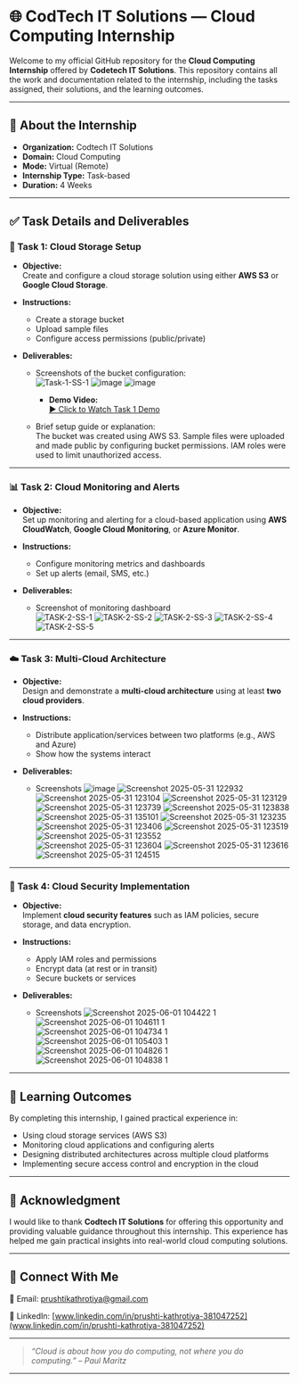 # 🌐 CodTech IT Solutions — Cloud Computing Internship

Welcome to my official GitHub repository for the **Cloud Computing Internship** offered by **Codetech IT Solutions**. This repository contains all the work and documentation related to the internship, including the tasks assigned, their solutions, and the learning outcomes.

---

## 🏢 About the Internship

- **Organization:** Codtech IT Solutions  
- **Domain:** Cloud Computing  
- **Mode:** Virtual (Remote)  
- **Internship Type:** Task-based  
- **Duration:** 4 Weeks  

---

## ✅ Task Details and Deliverables

### 🚀 Task 1: Cloud Storage Setup

- **Objective:**  
  Create and configure a cloud storage solution using either **AWS S3** or **Google Cloud Storage**.

- **Instructions:**  
  - Create a storage bucket  
  - Upload sample files  
  - Configure access permissions (public/private)

- **Deliverables:**  
  - Screenshots of the bucket configuration:  
    ![Task-1-SS-1](https://github.com/user-attachments/assets/cafab204-adbe-4f41-a948-95f8b4955098)
    ![image](https://github.com/user-attachments/assets/d59100bc-74b2-4adc-aea5-134c7405896d)
    ![image](https://github.com/user-attachments/assets/cd859bcc-f030-47cd-9905-ec2f654a4bf3)
    - **Demo Video:**  
    [▶️ Click to Watch Task 1 Demo](https://drive.google.com/file/d/1pDOM75mKBkiOPx5Z6CCWncxbgnEMc7QM/view?usp=sharing)


  - Brief setup guide or explanation:  
    The bucket was created using AWS S3. Sample files were uploaded and made public by configuring bucket permissions. IAM roles were used to limit unauthorized access.

---

### 📊 Task 2: Cloud Monitoring and Alerts

- **Objective:**  
  Set up monitoring and alerting for a cloud-based application using **AWS CloudWatch**, **Google Cloud Monitoring**, or **Azure Monitor**.

- **Instructions:**  
  - Configure monitoring metrics and dashboards  
  - Set up alerts (email, SMS, etc.)

- **Deliverables:**  
  - Screenshot of monitoring dashboard  
    ![TASK-2-SS-1](https://github.com/user-attachments/assets/488d2851-a334-47cf-80cd-fe1789c1d4ce)
    ![TASK-2-SS-2](https://github.com/user-attachments/assets/d4b79d96-c6e2-4a06-9b4e-a693c2d9656a)
    ![TASK-2-SS-3](https://github.com/user-attachments/assets/cc35efa2-aa0a-45e7-9a49-413f1af65409)
    ![TASK-2-SS-4](https://github.com/user-attachments/assets/d41a435f-cee7-4160-8063-f0f40db262ce)
    ![TASK-2-SS-5](https://github.com/user-attachments/assets/e4993f46-d3a4-4f27-bb18-2735f0099653)


---

### ☁️ Task 3: Multi-Cloud Architecture

- **Objective:**  
  Design and demonstrate a **multi-cloud architecture** using at least **two cloud providers**.

- **Instructions:**  
  - Distribute application/services between two platforms (e.g., AWS and Azure)  
  - Show how the systems interact

- **Deliverables:**  
  - Screenshots
  ![image](https://github.com/user-attachments/assets/563aee22-f48d-4d4c-bbb3-0fd1a8fdd3ee)
  ![Screenshot 2025-05-31 122932](https://github.com/user-attachments/assets/304a8421-e2f6-4f55-84b2-c39dc54ecd09)
  ![Screenshot 2025-05-31 123104](https://github.com/user-attachments/assets/955105e9-f598-4c9d-869c-c8a6093d7f0a)
  ![Screenshot 2025-05-31 123129](https://github.com/user-attachments/assets/31f5b8db-23cf-4578-901e-f65326e54355)
  ![Screenshot 2025-05-31 123739](https://github.com/user-attachments/assets/3f683436-ddde-4461-8e4b-4cca87d5e524)
  ![Screenshot 2025-05-31 123838](https://github.com/user-attachments/assets/58eed8c9-d359-4a39-87df-bf3fe8829444)
  ![Screenshot 2025-05-31 135101](https://github.com/user-attachments/assets/cfeeb341-3c43-4fee-8a26-6dd23d4bf588)
  ![Screenshot 2025-05-31 123235](https://github.com/user-attachments/assets/e8ada075-3dea-4407-b19c-08bcc4d52637)
  ![Screenshot 2025-05-31 123406](https://github.com/user-attachments/assets/729cce06-fba9-4789-8b5b-becc8cc69aa1)
  ![Screenshot 2025-05-31 123519](https://github.com/user-attachments/assets/461c2242-0cac-458e-8d38-2d454188dfd7)
  ![Screenshot 2025-05-31 123552](https://github.com/user-attachments/assets/8a17227e-c15a-4d3f-b933-efcbca8a5597)
  ![Screenshot 2025-05-31 123604](https://github.com/user-attachments/assets/ee110a81-5fee-4a73-890d-f67e5375f77b)
  ![Screenshot 2025-05-31 123616](https://github.com/user-attachments/assets/aaa4c180-2264-43c5-b4f2-6639de7ea7ec)
  ![Screenshot 2025-05-31 124515](https://github.com/user-attachments/assets/289e3de1-f4f1-46c0-a81d-8bed4ec8ad18)


---

### 🔐 Task 4: Cloud Security Implementation  

- **Objective:**  
  Implement **cloud security features** such as IAM policies, secure storage, and data encryption.

- **Instructions:**  
  - Apply IAM roles and permissions  
  - Encrypt data (at rest or in transit)  
  - Secure buckets or services

- **Deliverables:**  
  - Screenshots
  ![Screenshot 2025-06-01 104422 1](https://github.com/user-attachments/assets/c7d6cb4d-38db-4aa3-8473-f918f8d93a83)
  ![Screenshot 2025-06-01 104611 1](https://github.com/user-attachments/assets/ae9cc41d-1be4-4940-a434-6014a5e7004a)
  ![Screenshot 2025-06-01 104734 1](https://github.com/user-attachments/assets/6bdc91d9-3883-4b44-9dfb-179075666f40)
  ![Screenshot 2025-06-01 105403 1](https://github.com/user-attachments/assets/a5829a1b-ee8c-43f9-a484-ebb0b91db9d0)
  ![Screenshot 2025-06-01 104826 1](https://github.com/user-attachments/assets/b40eabbf-6237-4c93-a5b9-9949b07c9680)
  ![Screenshot 2025-06-01 104838 1](https://github.com/user-attachments/assets/b2c89650-811f-4a77-93bc-2995fb5979f4)


---

## 🧠 Learning Outcomes

By completing this internship, I gained practical experience in:

- Using cloud storage services (AWS S3)  
- Monitoring cloud applications and configuring alerts  
- Designing distributed architectures across multiple cloud platforms  
- Implementing secure access control and encryption in the cloud

---

## 🙏 Acknowledgment

I would like to thank **Codtech IT Solutions** for offering this opportunity and providing valuable guidance throughout this internship. This experience has helped me gain practical insights into real-world cloud computing solutions.

---

## 🔗 Connect With Me

📧 Email: prushtikathrotiya@gmail.com 

💼 LinkedIn: [www.linkedin.com/in/prushti-kathrotiya-381047252](www.linkedin.com/in/prushti-kathrotiya-381047252)  

---

> *“Cloud is about how you do computing, not where you do computing.” – Paul Maritz*

---
